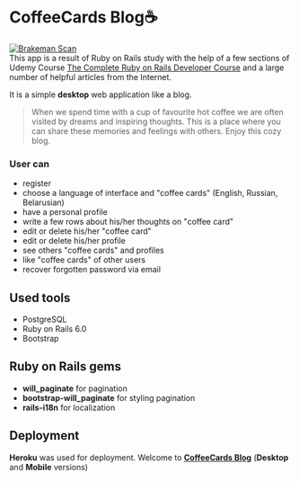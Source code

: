 # CoffeeCards Blog:coffee:
[![Brakeman Scan](https://github.com/miseinen/coffee-cards-blog/actions/workflows/brakeman-analysis.yml/badge.svg)](https://github.com/miseinen/coffee-cards-blog/actions/workflows/brakeman-analysis.yml)
<br/>
This app is a result of Ruby on Rails study with the help of a few sections of Udemy Course [The Complete Ruby on Rails Developer Course](https://www.udemy.com/course/the-complete-ruby-on-rails-developer-course/) and a large number of helpful articles from the Internet.

It is a simple **desktop** web application like a blog.<br> 
> When we spend time with a cup of favourite hot coffee we are often visited by dreams and inspiring thoughts. This is a place where you can share these memories and feelings with others.
Enjoy this cozy blog.

### User can 
* register
* choose a language of interface and "coffee cards" (English, Russian, Belarusian)
* have a personal profile
* write a few rows about his/her thoughts on "coffee card"
* edit or delete his/her "coffee card"
* edit or delete his/her profile
* see others "coffee cards" and profiles
* like "coffee cards" of other users
* recover forgotten password via email

## Used tools
* PostgreSQL
* Ruby on Rails 6.0
* Bootstrap

## Ruby on Rails gems
* **will_paginate** for pagination
* **bootstrap-will_paginate** for styling pagination
* **rails-i18n** for localization

## Deployment
**Heroku** was used for deployment. 
Welcome to [**CoffeeCards Blog**](https://coffeecardsblog.herokuapp.com/) (**Desktop** and **Mobile** versions)
